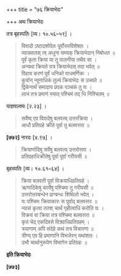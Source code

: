 +++
title = "७६ क्रियाभेदः"

+++
अथ क्रियाभेदः

तत्र बृहस्पतिः [व्य। १०.५६–५९] ।

> विवादो ऽष्टादशोपेतः पूर्वोत्तरविशेषतः ।  
> व्याख्यातस् त्व् अधुना सम्यक् क्रियाभेदान् निबोधत ॥  
> पूर्वं कृता क्रिया या तु पालनीया तथैव सा ।  
> अन्यथा क्रियते यत्र क्रियाभेदस् तदा भवेत् ॥  
> विहाय करणं पूर्वं धनिको वाधमर्णिकः ।  
> कुर्यान् न्यूनाधिकं तुल्यं क्रियाभेदः स उच्यते ॥  
> द्विकेनार्थं समादाय प्रपन्नः पञ्चकं तु यः ।  
> लाभं तत्र प्रमाणं स्यात् पश्चिमं तद् धि निश्चितम् ॥

याज्ञवल्क्यः [२.२३] ।

> सर्वेष्व् एव विवादेषु बलवत्य् उत्तरक्रिया ।  
> आधौ प्रतिग्रहे क्रीते पूर्वा तु बलवत्तरा ॥

**[७७२]** नारदः [४.९७] ।

> क्रियार्णादिषु सर्वेषु बलवत्य् उत्तरोत्तरा ।  
> प्रतिग्रहाधिक्रीतेषु पूर्वा पूर्वा गरीयसी ॥ 

बृहस्पतिः [व्य। १०.६१–६४] ।

> क्रिया बलवती पूर्वा विक्रयाधिप्रतिग्रहे ।  
> ऋणादिकेषु कार्येषु पश्चिमा तु गरीयसी ॥  
> उत्तरोत्तरबन्धेन प्राग्बन्धः शिथिलो भवेत् ।  
> यः पश्चिमः क्रियाकारः स पूर्वाद् बलवत्तरः ॥  
> न्यासं कृत्वा ततश् चार्थं गृहीत्वाधिं करोति यः ।  
> विक्रयं वा क्रिया तत्र पश्चिमा बलवत्तरा ॥  
> कृतं चेद् एकदिवसे विक्र्याधिप्रतिग्रहम् ।  
> त्रयाणाम् अपि संदेहे कथं तत्र विचारणा ॥  
> त्रीण्य् एव हि प्रमाणानि विभजेरन् यथांशतः ।  
> उभौ चार्थानुरूपेण विभागेन प्रतिग्रहः ॥

**इति क्रियाभेदः**

**[७७३]**

